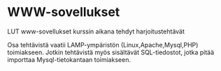 # WWW-sovellukset
LUT www-sovellukset kurssin aikana tehdyt harjoitustehtävät

Osa tehtävistä vaatii LAMP-ympäristön (Linux,Apache,Mysql,PHP) toimiakseen.
Jotkin tehtävistä myös sisältävät SQL-tiedostot, jotka pitää importtaa Mysql-tietokantaan toimiakseen.
